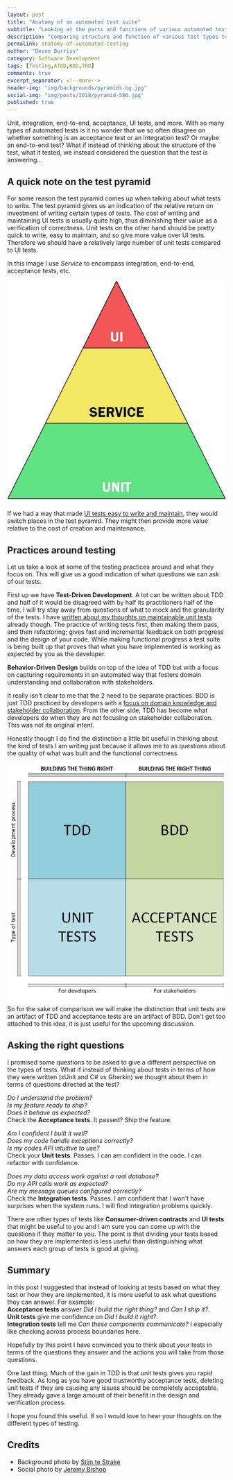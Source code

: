 ```yaml
---
layout: post
title: "Anatomy of an automated test suite"
subtitle: "Looking at the parts and functions of various automated test types"
description: "Comparing structure and function of various test types to tease out what we really care to verify"
permalink: anatomy-of-automated-testing
author: "Devon Burriss"
category: Software Development
tags: [Testing,ATDD,BDD,TDD]
comments: true
excerpt_separator: <!--more-->
header-img: "img/backgrounds/pyramids-bg.jpg"
social-img: "img/posts/2018/pyramid-500.jpg"
published: true
---
```

Unit, integration, end-to-end, acceptance, UI tests, and more. With so many types of automated tests is it no wonder that we so often disagree on whether something is an acceptance test or an integration test? Or maybe an end-to-end test? What if instead of thinking about the structure of the test, what it tested, we instead considered the question that the test is answering...
<!--more-->

## A quick note on the test pyramid

For some reason the test pyramid comes up when talking about what tests to write. The test pyramid gives us an indication of the relative return on investment of writing certain types of tests. The cost of writing and maintaining UI tests is usually quite high, thus diminishing their value as a verification of correctness. Unit tests on the other hand should be pretty quick to write, easy to maintain, and so give more value over UI tests. Therefore we should have a relatively large number of unit tests compared to UI tests.

In this image I use *Service* to encompass integration, end-to-end, acceptance tests, etc.

![Test Pyramid](/img/posts/2018/test-pyramid.jpg)

If we had a way that made [UI tests easy to write and maintain](/page-module-model/), they would switch places in the test pyramid. They might then provide more value relative to the cost of creation and maintenance.

## Practices around testing

Let us take a look at some of the testing practices around and what they focus on. This will give us a good indication of what questions we can ask of our tests.

First up we have **Test-Driven Development**. A lot can be written about TDD and half of it would be disagreed with by half its practitioners half of the time. I will try stay away from questions of what to mock and the granularity of the tests. I have [written about my thoughts on maintainable unit tests](/maintainable-unit-tests/) already though. The practice of writing tests first, then making them pass, and then refactoring; gives fast and incremental feedback on both progress and the design of your code. While making functional progress a test suite is being built up that proves that what you have implemented is working as expected by you as the developer.

**Behavior-Driven Design** builds on top of the idea of TDD but with a focus on capturing requirements in an automated way that fosters domain understanding and collaboration with stakeholders. 

It really isn't clear to me that the 2 need to be separate practices. BDD is just TDD practiced by developers with a [focus on domain knowledge and stakeholder collaboration](/acceptance-tests/). From the other side, TDD has become what developers do when they are not focusing on stakeholder collaboration. This was not its original intent.

Honestly though I do find the distinction a little bit useful in thinking about the kind of tests I am writing just because it allows me to as questions about the quality of what was built and the functional correctness.

![Test Quadrant](/img/posts/2018/test-quadrant.jpg)

So for the sake of comparison we will make the distinction that unit tests are an artifact of TDD and acceptance tests are an artifact of BDD. Don't get too attached to this idea, it is just useful for the upcoming discussion.

## Asking the right questions

I promised some questions to be asked to give a different perspective on the types of tests. What if instead of thinking about tests in terms of how they were written (xUnit and C# vs Gherkin) we thought about them in terms of questions directed at the test?

*Do I understand the problem?  
Is my feature ready to ship?  
Does it behave as expected?*  
Check the **Acceptance tests**. It passed? Ship the feature.

*Am I confident I built it well?  
Does my code handle exceptions correctly?  
Is my codes API intuitive to use?*  
Check your **Unit tests**. Passes. I can am confident in the code. I can refactor with confidence.

*Does my data access work against a real database?  
Do my API calls work as expected?  
Are my message queues configured correctly?*  
Check the **Integration tests**. Passes. I am confident that I won't have surprises when the system runs. I will find integration problems quickly.

There are other types of tests like **Consumer-driven contracts** and **UI tests** that might be useful to you and I am sure you can come up with the questions if they matter to you. The point is that dividing your tests based on how they are implemented is less useful than distinguishing what answers each group of tests is good at giving.

## Summary

In this post I suggested that instead of looking at tests based on what they test or how they are implemented, it is more useful to ask what questions they can answer. For example:  
**Acceptance tests** answer *Did I build the right thing?* and *Can I ship it?*.  
**Unit tests** give me confidence on *Did I build it right?*.  
**Integration tests** tell me *Can these components communicate?* I especially like checking across process boundaries here.

Hopefully by this point I have convinced you to think about your tests in terms of the questions they answer and the actions you will take from those questions.

One last thing. Much of the gain in TDD is that unit tests gives you rapid feedback. As long as you have good trustworthy acceptance tests, deleting unit tests if they are causing any issues should be completely acceptable. They already gave a large amount of their benefit in the design and verification process.

I hope you found this useful. If so I would love to hear your thoughts on the different types of testing.

## Credits

- Background photo by [Stijn te Strake](https://unsplash.com/@stijntestrake)
- Social photo by [Jeremy Bishop](https://unsplash.com/@tentides)